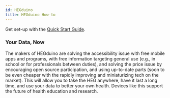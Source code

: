 ```yaml
---
id: HEGduino
title: HEGduino How-to
---
```


Get set-up with the [Quick Start Guide](https://github.com/moothyknight/HEG_ESP32/blob/master/Guides/HEG%20Training%20Quick%20Start%20Guide.pdf).

### Your Data, Now

The makers of HEGduino are solving the accessibility issue with free mobile apps and programs, with free information targeting general use (e.g., in school or for professionals between duties), and solving the price issue by encouraging open source participation, and using up-to-date parts (soon to be even cheaper with the rapidly improving and miniaturizing tech on the market). This will allow you to take the HEG anywhere, have it last a long time, and use your data to better your own health. Devices like this support the future of health education and research.
